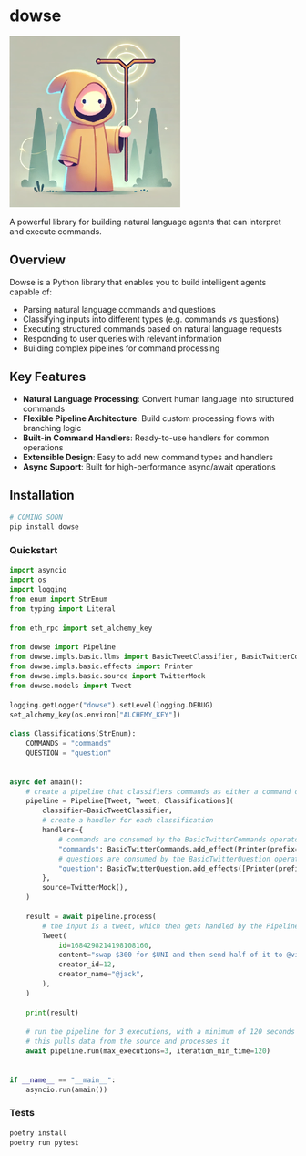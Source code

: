 # dowse

<img src="https://raw.githubusercontent.com/empyrealapp/dowse/main/assets/logo.png" alt="dowse logo" width="300"/>

A powerful library for building natural language agents that can interpret and execute commands.

## Overview

Dowse is a Python library that enables you to build intelligent agents capable of:

- Parsing natural language commands and questions
- Classifying inputs into different types (e.g. commands vs questions)
- Executing structured commands based on natural language requests
- Responding to user queries with relevant information
- Building complex pipelines for command processing

## Key Features

- **Natural Language Processing**: Convert human language into structured commands
- **Flexible Pipeline Architecture**: Build custom processing flows with branching logic
- **Built-in Command Handlers**: Ready-to-use handlers for common operations
- **Extensible Design**: Easy to add new command types and handlers
- **Async Support**: Built for high-performance async/await operations


## Installation
```bash
# COMING SOON
pip install dowse
```


### Quickstart

```python
import asyncio
import os
import logging
from enum import StrEnum
from typing import Literal

from eth_rpc import set_alchemy_key

from dowse import Pipeline
from dowse.impls.basic.llms import BasicTweetClassifier, BasicTwitterCommands, BasicTwitterQuestion
from dowse.impls.basic.effects import Printer
from dowse.impls.basic.source import TwitterMock
from dowse.models import Tweet

logging.getLogger("dowse").setLevel(logging.DEBUG)
set_alchemy_key(os.environ["ALCHEMY_KEY"])

class Classifications(StrEnum):
    COMMANDS = "commands"
    QUESTION = "question"


async def amain():
    # create a pipeline that classifiers commands as either a command or a question.
    pipeline = Pipeline[Tweet, Tweet, Classifications](
        classifier=BasicTweetClassifier,
        # create a handler for each classification
        handlers={
            # commands are consumed by the BasicTwitterCommands operator
            "commands": BasicTwitterCommands.add_effect(Printer(prefix="COMMANDS")),
            # questions are consumed by the BasicTwitterQuestion operator
            "question": BasicTwitterQuestion.add_effects([Printer(prefix="QUESTION")]),
        },
        source=TwitterMock(),
    )

    result = await pipeline.process(
        # the input is a tweet, which then gets handled by the Pipeline
        Tweet(
            id=1684298214198108160,
            content="swap $300 for $UNI and then send half of it to @vitalikbuterin",
            creator_id=12,
            creator_name="@jack",
        ),
    )

    print(result)

    # run the pipeline for 3 executions, with a minimum of 120 seconds between each execution
    # this pulls data from the source and processes it
    await pipeline.run(max_executions=3, iteration_min_time=120)


if __name__ == "__main__":
    asyncio.run(amain())
```


### Tests

```bash
poetry install
poetry run pytest
```
